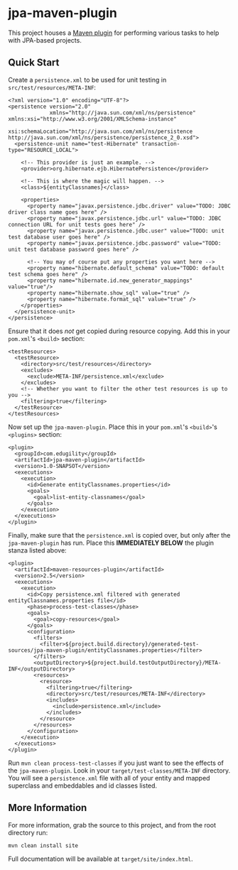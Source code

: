 jpa-maven-plugin
================

This project houses a [Maven plugin][1] for performing various tasks
to help with JPA-based projects.

## Quick Start

Create a `persistence.xml` to be used for unit testing in
`src/test/resources/META-INF`:

    <?xml version="1.0" encoding="UTF-8"?>
    <persistence version="2.0"
                 xmlns="http://java.sun.com/xml/ns/persistence" xmlns:xsi="http://www.w3.org/2001/XMLSchema-instance"
                 xsi:schemaLocation="http://java.sun.com/xml/ns/persistence http://java.sun.com/xml/ns/persistence/persistence_2_0.xsd">
      <persistence-unit name="test-Hibernate" transaction-type="RESOURCE_LOCAL">

        <!-- This provider is just an example. -->
        <provider>org.hibernate.ejb.HibernatePersistence</provider>

        <!-- This is where the magic will happen. -->
        <class>${entityClassnames}</class>

        <properties>
          <property name="javax.persistence.jdbc.driver" value="TODO: JDBC driver class name goes here" />
          <property name="javax.persistence.jdbc.url" value="TODO: JDBC connection URL for unit tests goes here" />
          <property name="javax.persistence.jdbc.user" value="TODO: unit test database user goes here" />
          <property name="javax.persistence.jdbc.password" value="TODO: unit test database password goes here" />

          <!-- You may of course put any properties you want here -->
          <property name="hibernate.default_schema" value="TODO: default test schema goes here" />
          <property name="hibernate.id.new_generator_mappings" value="true"/>
          <property name="hibernate.show_sql" value="true" />
          <property name="hibernate.format_sql" value="true" />
        </properties>
      </persistence-unit>
    </persistence>

Ensure that it does _not_ get copied during resource copying.  Add
this in your `pom.xml`'s `<build>` section:

    <testResources>
      <testResource>
        <directory>src/test/resources</directory>
        <excludes>
          <exclude>META-INF/persistence.xml</exclude>
        </excludes>
        <!-- Whether you want to filter the other test resources is up to you -->
        <filtering>true</filtering>
      </testResource>
    </testResources>

Now set up the `jpa-maven-plugin`.  Place this in your `pom.xml`'s
`<build>`'s `<plugins>` section:

    <plugin>
      <groupId>com.edugility</groupId>
      <artifactId>jpa-maven-plugin</artifactId>
      <version>1.0-SNAPSOT</version>
      <executions>
        <execution>
          <id>Generate entityClassnames.properties</id>
          <goals>
            <goal>list-entity-classnames</goal>
          </goals>
        </execution>
      </executions>
    </plugin>

Finally, make sure that the `persistence.xml` is copied over, but only
after the `jpa-maven-plugin` has run.  Place this **IMMEDIATELY
BELOW** the plugin stanza listed above:

    <plugin>
      <artifactId>maven-resources-plugin</artifactId>
      <version>2.5</version>
      <executions>
        <execution>
          <id>Copy persistence.xml filtered with generated entityClassnames.properties file</id>
          <phase>process-test-classes</phase>
          <goals>
            <goal>copy-resources</goal>
          </goals>
          <configuration>
            <filters>
              <filter>${project.build.directory}/generated-test-sources/jpa-maven-plugin/entityClassnames.properties</filter>
            </filters>
            <outputDirectory>${project.build.testOutputDirectory}/META-INF</outputDirectory>
            <resources>
              <resource>
                <filtering>true</filtering>
                <directory>src/test/resources/META-INF</directory>
                <includes>
                  <include>persistence.xml</include>
                </includes>
              </resource>
            </resources>
          </configuration>
        </execution>
      </executions>
    </plugin>

Run `mvn clean process-test-classes` if you just want to see the
effects of the `jpa-maven-plugin`.  Look in your
`target/test-classes/META-INF` directory.  You will see a
`persistence.xml` file with all of your entity and mapped superclass
and embeddables and id classes listed.

## More Information

For more information, grab the source to this project, and from the root directory run:

    mvn clean install site

Full documentation will be available at `target/site/index.html`.

[1]: http://maven.apache.org/guides/plugin/guide-java-plugin-development.html
